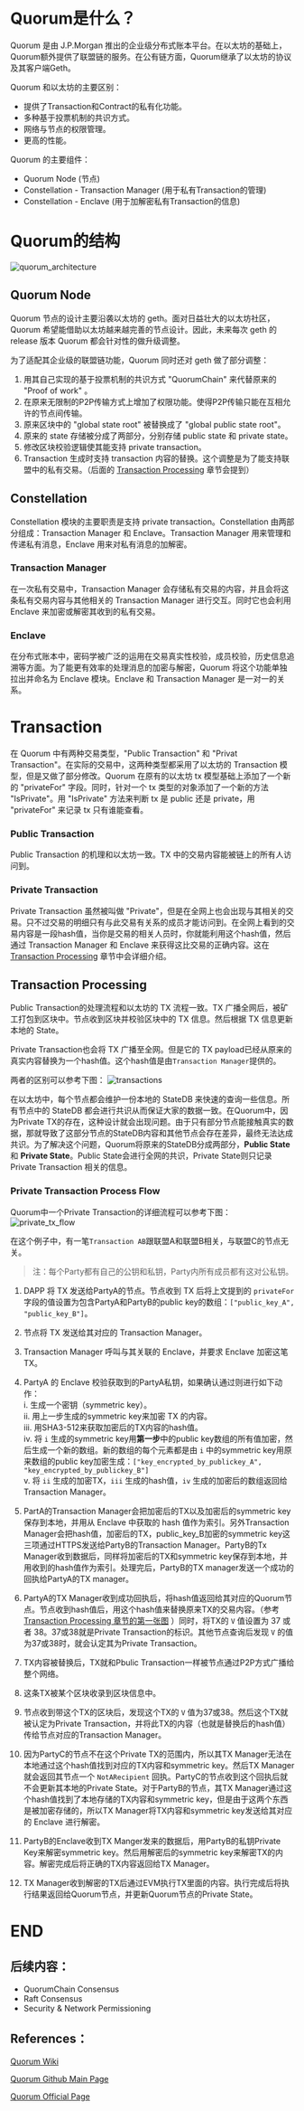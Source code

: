 # **Quorum是什么？**
Quorum 是由 J.P.Morgan 推出的企业级分布式账本平台。在以太坊的基础上，Quorum额外提供了联盟链的服务。在公有链方面，Quorum继承了以太坊的协议及其客户端Geth。

Quorum 和以太坊的主要区别：
- 提供了Transaction和Contract的私有化功能。
- 多种基于投票机制的共识方式。
- 网络与节点的权限管理。
- 更高的性能。

Quorum 的主要组件：
- Quorum Node (节点)
- Constellation - Transaction Manager (用于私有Transaction的管理)
- Constellation - Enclave (用于加解密私有Transaction的信息)

# **Quorum的结构**
![quorum_architecture](https://github.com/jpmorganchase/quorum-docs/raw/master/images/Quorum%20Architecture.JPG)

## **Quorum Node**
Quorum 节点的设计主要沿袭以太坊的 geth。面对日益壮大的以太坊社区，Quorum 希望能借助以太坊越来越完善的节点设计。因此，未来每次 geth 的 release 版本 Quorum 都会针对性的做升级调整。

为了适配其企业级的联盟链功能，Quorum 同时还对 geth 做了部分调整：
1. 用其自己实现的基于投票机制的共识方式 "QuorumChain" 来代替原来的 "Proof of work" 。
1. 在原来无限制的P2P传输方式上增加了权限功能。使得P2P传输只能在互相允许的节点间传输。
1. 原来区块中的 "global state root" 被替换成了 "global public state root"。
1. 原来的 state 存储被分成了两部分，分别存储 public state 和 private state。
1. 修改区块校验逻辑使其能支持 private transaction。
1. Transaction 生成时支持 transaction 内容的替换。这个调整是为了能支持联盟中的私有交易。（后面的 [Transaction Processing](#transaction_processing) 章节会提到）


## **Constellation**
Constellation 模块的主要职责是支持 private transaction。Constellation 由两部分组成：Transaction Manager 和 Enclave。Transaction Manager 用来管理和传递私有消息，Enclave 用来对私有消息的加解密。

### Transaction Manager 
在一次私有交易中，Transaction Manager 会存储私有交易的内容，并且会将这条私有交易内容与其他相关的 Transaction Manager 进行交互。同时它也会利用 Enclave 来加密或解密其收到的私有交易。

### Enclave
在分布式账本中，密码学被广泛的运用在交易真实性校验，成员校验，历史信息追溯等方面。为了能更有效率的处理消息的加密与解密，Quorum 将这个功能单独拉出并命名为 Enclave 模块。Enclave 和 Transaction Manager 是一对一的关系。

# **Transaction**
在 Quorum 中有两种交易类型，"Public Transaction" 和 "Privat Transaction"。在实际的交易中，这两种类型都采用了以太坊的 Transaction 模型，但是又做了部分修改。Quorum 在原有的以太坊 tx 模型基础上添加了一个新的 "privateFor" 字段。同时，针对一个 tx 类型的对象添加了一个新的方法 "IsPrivate"。用 "IsPrivate" 方法来判断 tx 是 public 还是 private，用 "privateFor" 来记录 tx 只有谁能查看。


### Public Transaction
Public Transaction 的机理和以太坊一致。TX 中的交易内容能被链上的所有人访问到。

### Private Transaction
Private Transaction 虽然被叫做 "Private"，但是在全网上也会出现与其相关的交易。只不过交易的明细只有与此交易有关系的成员才能访问到。在全网上看到的交易内容是一段hash值，当你是交易的相关人员时，你就能利用这个hash值，然后通过 Transaction Manager 和 Enclave 来获得这比交易的正确内容。这在 [Transaction Processing](#transaction_processing) 章节中会详细介绍。

<a name="transaction_processing" ></a>

## **Transaction Processing**
Public Transaction的处理流程和以太坊的 TX 流程一致。TX 广播全网后，被矿工打包到区块中。节点收到区块并校验区块中的 TX 信息。然后根据 TX 信息更新本地的 State。

Private Transaction也会将 TX 广播至全网。但是它的 TX payload已经从原来的真实内容替换为一个hash值。这个hash值是由`Transaction Manager`提供的。

<a name="trasaction_processing_img01"></a>

两者的区别可以参考下图：
![transactions](https://github.com/heeeeeng/my_img/blob/master/quorum/Tx.png?raw=true)

在以太坊中，每个节点都会维护一份本地的 StateDB 来快速的查询一些信息。所有节点中的 StateDB 都会进行共识从而保证大家的数据一致。在Quorum中，因为Private TX的存在，这种设计就会出现问题。由于只有部分节点能接触真实的数据，那就导致了这部分节点的StateDB内容和其他节点会存在差异，最终无法达成共识。为了解决这个问题，Quorum将原来的StateDB分成两部分，**Public State** 和 **Private State**。Public State会进行全网的共识，Private State则只记录 Private Transaction 相关的信息。

### **Private Transaction Process Flow**
Quorum中一个Private Transaction的详细流程可以参考下图：
![private_tx_flow](https://github.com/jpmorganchase/quorum-docs/raw/master/images/QuorumTransactionProcessing.JPG)

在这个例子中，有一笔`Transaction AB`跟联盟A和联盟B相关，与联盟C的节点无关。

> 注：每个Party都有自己的公钥和私钥，Party内所有成员都有这对公私钥。

1. DAPP 将 TX 发送给PartyA的节点。节点收到 TX 后将上文提到的 `privateFor` 字段的值设置为包含PartyA和PartyB的public key的数组：`["public_key_A", "public_key_B"]`。
2. 节点将 TX 发送给其对应的 Transaction Manager。
3. Transaction Manager 呼叫与其关联的 Enclave，并要求 Enclave 加密这笔 TX。
4. PartyA 的 Enclave 校验获取到的PartyA私钥，如果确认通过则进行如下动作：\
    i. 生成一个密钥（symmetric key）。\
    ii. 用上一步生成的symmetric key来加密 TX 的内容。\
    iii. 用SHA3-512来获取加密后的TX内容的hash值。\
    iv. 将 `i` 生成的symmetric key用**第一步**中的public key数组的所有值加密，然后生成一个新的数组。新的数组的每个元素都是由 `i` 中的symmetric key用原来数组的public key加密生成：`["key_encrypted_by_publickey_A", "key_encrypted_by_publickey_B"]` \
    v. 将 `ii` 生成的加密TX，`iii` 生成的hash值，`iv` 生成的加密后的数组返回给Transaction Manager。

5. PartA的Transaction Manager会把加密后的TX以及加密后的symmetric key保存到本地，并用从 Enclave 中获取的 hash 值作为索引。另外Transaction Manager会把hash值，加密后的TX，public_key_B加密的symmetric key这三项通过HTTPS发送给PartyB的Transaction Manager。PartyB的Tx Manager收到数据后，同样将加密后的TX和symmetric key保存到本地，并用收到的hash值作为索引。处理完后，PartyB的TX manager发送一个成功的回执给PartyA的TX manager。

6. PartyA的TX Manager收到成功回执后，将hash值返回给其对应的Quorum节点。节点收到hash值后，用这个hash值来替换原来TX的交易内容。（参考 [Transaction Processing 章节的第一张图](#trasaction_processing_img01) ）同时，将TX的 `V` 值设置为 37 或者 38。37或38就是Private Transaction的标识。其他节点查询后发现 `V` 的值为37或38时，就会认定其为Private Transaction。 

7. TX内容被替换后，TX就和Pbulic Transaction一样被节点通过P2P方式广播给整个网络。

8. 这条TX被某个区块收录到区块信息中。

9. 节点收到带这个TX的区块后，发现这个TX的 `V` 值为37或38。然后这个TX就被认定为Private Transaction，并将此TX的内容（也就是替换后的hash值）传给节点对应的Transaction Manager。

10. 因为PartyC的节点不在这个Private TX的范围内，所以其TX Manager无法在本地通过这个hash值找到对应的TX内容和symmetric key。然后TX Manager就会返回其节点一个 `NotARecipient` 回执。PartyC的节点收到这个回执后就不会更新其本地的Private State。对于PartyB的节点，其TX Manager通过这个hash值找到了本地存储的TX内容和symmetric key，但是由于这两个东西是被加密存储的，所以TX Manager将TX内容和symmetric key发送给其对应的 Enclave 进行解密。

11. PartyB的Enclave收到TX Manger发来的数据后，用PartyB的私钥Private Key来解密symmetric key。然后用解密后的symmetric key来解密TX的内容。解密完成后将正确的TX内容返回给TX Manager。

12. TX Manager收到解密的TX后通过EVM执行TX里面的内容。执行完成后将执行结果返回给Quorum节点，并更新Quorum节点的Private State。


# END

## **后续内容：**
- QuorumChain Consensus
- Raft Consensus
- Security & Network Permissioning


## **References：**

[Quorum Wiki](https://github.com/jpmorganchase/quorum/wiki)

[Quorum Github Main Page](https://github.com/jpmorganchase/quorum)

[Quorum Official Page](https://www.jpmorgan.com/quorum)





